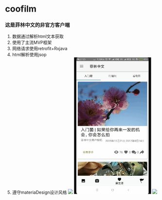 # coofilm
### 这是菲林中文的非官方客户端
 1.  数据通过解析html文本获取
 2. 使用了主流MVP框架 
 3.  网络请求使用retrofit+Rxjava
 4. html解析使用jsop
 5. 遵守materiaDesign设计风格
![](art/1.gif)
![](art/2.gif)
![](art/3.gif)
